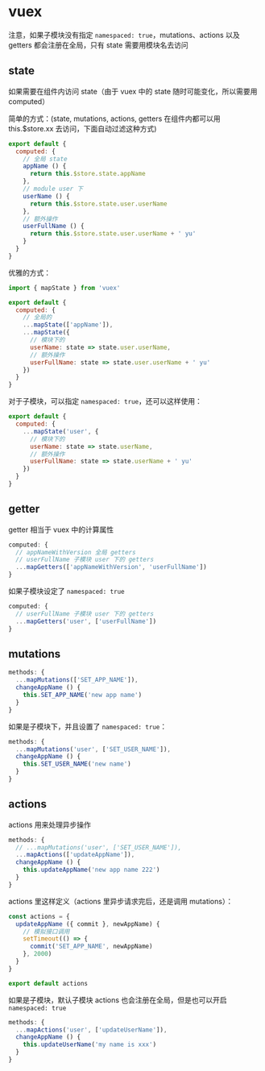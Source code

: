 # vuex

注意，如果子模块没有指定 `namespaced: true`，mutations、actions 以及 getters 都会注册在全局，只有 state 需要用模块名去访问

## state

如果需要在组件内访问 state（由于 vuex 中的 state 随时可能变化，所以需要用 computed）

简单的方式：(state, mutations, actions, getters 在组件内都可以用 this.$store.xx 去访问，下面自动过滤这种方式)

```js
export default {
  computed: {
    // 全局 state
    appName () {
      return this.$store.state.appName
    },
    // module user 下
    userName () {
      return this.$store.state.user.userName
    },
    // 额外操作
    userFullName () {
      return this.$store.state.user.userName + ' yu'
    }
  }
}
```

优雅的方式：

```js
import { mapState } from 'vuex'

export default {
  computed: {
    // 全局的
    ...mapState(['appName']),
    ...mapState({
      // 模块下的
      userName: state => state.user.userName,
      // 额外操作
      userFullName: state => state.user.userName + ' yu'
    })
  }
}
```

对于子模块，可以指定 `namespaced: true`，还可以这样使用：

```js
export default {
  computed: {
    ...mapState('user', {
      // 模块下的
      userName: state => state.userName,
      // 额外操作
      userFullName: state => state.userName + ' yu'
    })
  }
}
```

## getter

getter 相当于 vuex 中的计算属性

```js
computed: {
  // appNameWithVersion 全局 getters
  // userFullName 子模块 user 下的 getters
  ...mapGetters(['appNameWithVersion', 'userFullName'])
}
```

如果子模块设定了 `namespaced: true`

```js
computed: {
  // userFullName 子模块 user 下的 getters
  ...mapGetters('user', ['userFullName'])
}
```

## mutations

```js
methods: {
  ...mapMutations(['SET_APP_NAME']),
  changeAppName () {
    this.SET_APP_NAME('new app name')
  }
}
```

如果是子模块下，并且设置了 `namespaced: true`：

```js
methods: {
  ...mapMutations('user', ['SET_USER_NAME']),
  changeAppName () {
    this.SET_USER_NAME('new name')
  }
}
```

## actions

actions 用来处理异步操作

```js
methods: {
  // ...mapMutations('user', ['SET_USER_NAME']),
  ...mapActions(['updateAppName']),
  changeAppName () {
    this.updateAppName('new app name 222')
  }
}
```

actions 里这样定义（actions 里异步请求完后，还是调用 mutations）：

```js
const actions = {
  updateAppName ({ commit }, newAppName) {
    // 模拟接口调用
    setTimeout(() => {
      commit('SET_APP_NAME', newAppName)
    }, 2000)
  }
}

export default actions
```

如果是子模块，默认子模块 actions 也会注册在全局，但是也可以开启 `namespaced: true`

```js
methods: {
  ...mapActions('user', ['updateUserName']),
  changeAppName () {
    this.updateUserName('my name is xxx')
  }
}
```
